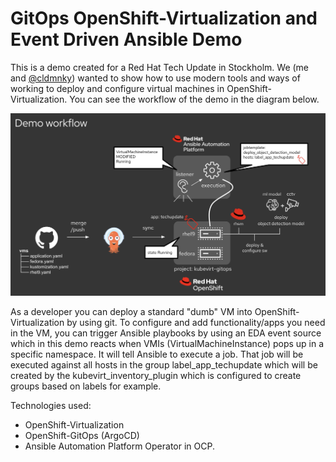 #   GitOps OpenShift-Virtualization and Event Driven Ansible Demo

This is a demo created for a Red Hat Tech Update in Stockholm.
We (me and [@cldmnky](https://github.com/cldmnky)) wanted to show how 
to use modern tools and ways of working to deploy and configure 
virtual machines in OpenShift-Virtualization. You can see the workflow 
of the demo in the diagram below. 

![Alt text](eda-demo.png?raw=true "EDA Demo")

As a developer you can deploy a standard "dumb" VM into 
OpenShift-Virtualization by using git. To configure and 
add functionality/apps you need in the VM, you can trigger
Ansible playbooks by using an EDA event source which 
in this demo reacts when VMIs (VirtualMachineInstance) pops up 
in a specific namespace. It will tell Ansible to execute a job.
That job will be executed against all hosts in the group 
label_app_techupdate which will be created by the 
kubevirt_inventory_plugin which is configured to create 
groups based on labels for example. 

Technologies used: 
* OpenShift-Virtualization
* OpenShift-GitOps (ArgoCD)
* Ansible Automation Platform Operator in OCP.